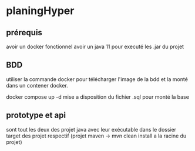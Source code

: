 # planingHyper


## prérequis

avoir un docker fonctionnel
avoir un java 11 pour executé les .jar du projet

## BDD
utiliser la commande docker pour télécharger l'image de la bdd et la monté dans un contener docker.

docker compose up -d 
mise a disposition du fichier .sql pour monté la base

## prototype et api 
sont tout les deux des projet java avec leur exécutable dans le dossier target des projet respectif
(projet maven -> mvn clean install a la racine du projet)
